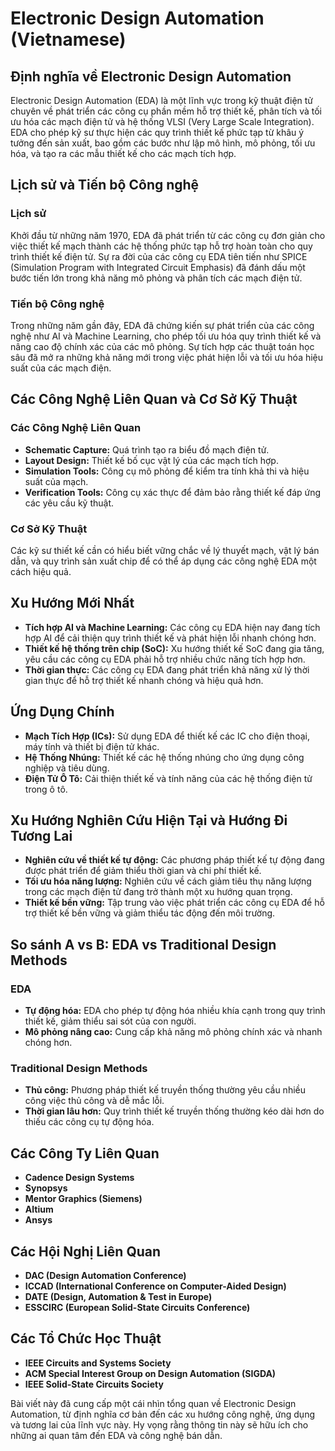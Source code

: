 # Electronic Design Automation (Vietnamese)

## Định nghĩa về Electronic Design Automation

Electronic Design Automation (EDA) là một lĩnh vực trong kỹ thuật điện tử chuyên về phát triển các công cụ phần mềm hỗ trợ thiết kế, phân tích và tối ưu hóa các mạch điện tử và hệ thống VLSI (Very Large Scale Integration). EDA cho phép kỹ sư thực hiện các quy trình thiết kế phức tạp từ khâu ý tưởng đến sản xuất, bao gồm các bước như lập mô hình, mô phỏng, tối ưu hóa, và tạo ra các mẫu thiết kế cho các mạch tích hợp.

## Lịch sử và Tiến bộ Công nghệ

### Lịch sử

Khởi đầu từ những năm 1970, EDA đã phát triển từ các công cụ đơn giản cho việc thiết kế mạch thành các hệ thống phức tạp hỗ trợ hoàn toàn cho quy trình thiết kế điện tử. Sự ra đời của các công cụ EDA tiên tiến như SPICE (Simulation Program with Integrated Circuit Emphasis) đã đánh dấu một bước tiến lớn trong khả năng mô phỏng và phân tích các mạch điện tử.

### Tiến bộ Công nghệ

Trong những năm gần đây, EDA đã chứng kiến sự phát triển của các công nghệ như AI và Machine Learning, cho phép tối ưu hóa quy trình thiết kế và nâng cao độ chính xác của các mô phỏng. Sự tích hợp các thuật toán học sâu đã mở ra những khả năng mới trong việc phát hiện lỗi và tối ưu hóa hiệu suất của các mạch điện.

## Các Công Nghệ Liên Quan và Cơ Sở Kỹ Thuật

### Các Công Nghệ Liên Quan

- **Schematic Capture:** Quá trình tạo ra biểu đồ mạch điện tử.
- **Layout Design:** Thiết kế bố cục vật lý của các mạch tích hợp.
- **Simulation Tools:** Công cụ mô phỏng để kiểm tra tính khả thi và hiệu suất của mạch.
- **Verification Tools:** Công cụ xác thực để đảm bảo rằng thiết kế đáp ứng các yêu cầu kỹ thuật.

### Cơ Sở Kỹ Thuật

Các kỹ sư thiết kế cần có hiểu biết vững chắc về lý thuyết mạch, vật lý bán dẫn, và quy trình sản xuất chip để có thể áp dụng các công nghệ EDA một cách hiệu quả.

## Xu Hướng Mới Nhất

- **Tích hợp AI và Machine Learning:** Các công cụ EDA hiện nay đang tích hợp AI để cải thiện quy trình thiết kế và phát hiện lỗi nhanh chóng hơn.
- **Thiết kế hệ thống trên chip (SoC):** Xu hướng thiết kế SoC đang gia tăng, yêu cầu các công cụ EDA phải hỗ trợ nhiều chức năng tích hợp hơn.
- **Thời gian thực:** Các công cụ EDA đang phát triển khả năng xử lý thời gian thực để hỗ trợ thiết kế nhanh chóng và hiệu quả hơn.

## Ứng Dụng Chính

- **Mạch Tích Hợp (ICs):** Sử dụng EDA để thiết kế các IC cho điện thoại, máy tính và thiết bị điện tử khác.
- **Hệ Thống Nhúng:** Thiết kế các hệ thống nhúng cho ứng dụng công nghiệp và tiêu dùng.
- **Điện Tử Ô Tô:** Cải thiện thiết kế và tính năng của các hệ thống điện tử trong ô tô.

## Xu Hướng Nghiên Cứu Hiện Tại và Hướng Đi Tương Lai

- **Nghiên cứu về thiết kế tự động:** Các phương pháp thiết kế tự động đang được phát triển để giảm thiểu thời gian và chi phí thiết kế.
- **Tối ưu hóa năng lượng:** Nghiên cứu về cách giảm tiêu thụ năng lượng trong các mạch điện tử đang trở thành một xu hướng quan trọng.
- **Thiết kế bền vững:** Tập trung vào việc phát triển các công cụ EDA để hỗ trợ thiết kế bền vững và giảm thiểu tác động đến môi trường.

## So sánh A vs B: EDA vs Traditional Design Methods

### EDA

- **Tự động hóa:** EDA cho phép tự động hóa nhiều khía cạnh trong quy trình thiết kế, giảm thiểu sai sót của con người.
- **Mô phỏng nâng cao:** Cung cấp khả năng mô phỏng chính xác và nhanh chóng hơn.

### Traditional Design Methods

- **Thủ công:** Phương pháp thiết kế truyền thống thường yêu cầu nhiều công việc thủ công và dễ mắc lỗi.
- **Thời gian lâu hơn:** Quy trình thiết kế truyền thống thường kéo dài hơn do thiếu các công cụ tự động hóa.

## Các Công Ty Liên Quan

- **Cadence Design Systems**
- **Synopsys**
- **Mentor Graphics (Siemens)**
- **Altium**
- **Ansys**

## Các Hội Nghị Liên Quan

- **DAC (Design Automation Conference)**
- **ICCAD (International Conference on Computer-Aided Design)**
- **DATE (Design, Automation & Test in Europe)**
- **ESSCIRC (European Solid-State Circuits Conference)**

## Các Tổ Chức Học Thuật

- **IEEE Circuits and Systems Society**
- **ACM Special Interest Group on Design Automation (SIGDA)**
- **IEEE Solid-State Circuits Society**

Bài viết này đã cung cấp một cái nhìn tổng quan về Electronic Design Automation, từ định nghĩa cơ bản đến các xu hướng công nghệ, ứng dụng và tương lai của lĩnh vực này. Hy vọng rằng thông tin này sẽ hữu ích cho những ai quan tâm đến EDA và công nghệ bán dẫn.
